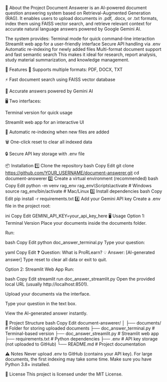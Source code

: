 📖 About the Project
Document Answerer is an AI-powered document question answering system based on Retrieval-Augmented Generation (RAG).
It enables users to upload documents in .pdf, .docx, or .txt formats, index them using FAISS vector search, and retrieve relevant context for accurate natural language answers powered by Google Gemini AI.

The system provides:
Terminal mode for quick command-line interaction
Streamlit web app for a user-friendly interface
Secure API handling via .env
Automatic re-indexing for newly added files
Multi-format document support and fast semantic search
This makes it ideal for research, report analysis, study material summarization, and knowledge management.

🚀 Features
📂 Supports multiple formats: PDF, DOCX, TXT

⚡ Fast document search using FAISS vector database

🤖 Accurate answers powered by Gemini AI

🖥 Two interfaces:

Terminal version for quick usage

Streamlit web app for an interactive UI

🔄 Automatic re-indexing when new files are added

🗑 One-click reset to clear all indexed data

🔒 Secure API key storage with .env file

📦 Installation
1️⃣ Clone the repository
bash
Copy
Edit
git clone https://github.com/YOUR_USERNAME/document-answerer.git
cd document-answerer
2️⃣ Create a virtual environment (recommended)
bash
Copy
Edit
python -m venv rag_env
rag_env\Scripts\activate   # Windows
source rag_env/bin/activate # Mac/Linux
3️⃣ Install dependencies
bash
Copy
Edit
pip install -r requirements.txt
4️⃣ Add your Gemini API key
Create a .env file in the project root:

ini
Copy
Edit
GEMINI_API_KEY=your_api_key_here
🖥 Usage
Option 1: Terminal Version
Place your documents inside the documents folder.

Run:

bash
Copy
Edit
python doc_answer_terminal.py
Type your question:

yaml
Copy
Edit
❓ Question: What is ProRLearn?
💡 Answer: [AI-generated answer]
Type reset to clear all data or exit to quit.

Option 2: Streamlit Web App
Run:

bash
Copy
Edit
streamlit run doc_answer_streamlit.py
Open the provided local URL (usually http://localhost:8501).

Upload your documents via the interface.

Type your question in the text box.

View the AI-generated answer instantly.

📂 Project Structure
bash
Copy
Edit
document-answerer/
│
├── documents/                # Folder for storing uploaded documents
├── doc_answer_terminal.py    # Terminal-based version
├── doc_answer_streamlit.py   # Streamlit web app
├── requirements.txt          # Python dependencies
├── .env                      # API key storage (not uploaded to GitHub)
└── README.md                 # Project documentation

⚠️ Notes
Never upload .env to GitHub (contains your API key).
For large documents, the first indexing may take some time.
Make sure you have Python 3.8+ installed.

📜 License
This project is licensed under the MIT License.
